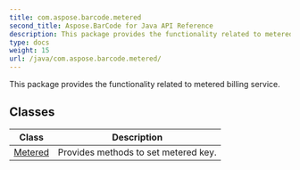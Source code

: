 ```yaml
---
title: com.aspose.barcode.metered
second_title: Aspose.BarCode for Java API Reference
description: This package provides the functionality related to metered billing service.
type: docs
weight: 15
url: /java/com.aspose.barcode.metered/
---
```


This package provides the functionality related to metered billing service.


## Classes

| Class | Description |
| --- | --- |
| [Metered](../com.aspose.barcode.metered/metered) | Provides methods to set metered key. |
